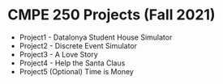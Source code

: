 # CMPE 250 Projects (Fall 2021)

- Project1 - Datalonya Student House Simulator
- Project2 - Discrete Event Simulator
- Project3 - A Love Story
- Project4 - Help the Santa Claus
- Project5 (Optional) Time is Money